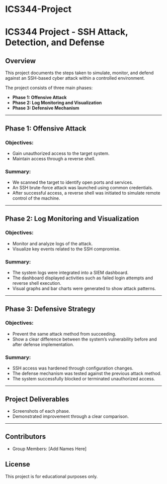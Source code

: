 # ICS344-Project
 # ICS344 Project - SSH Attack, Detection, and Defense
 
 ## Overview
 This project documents the steps taken to simulate, monitor, and defend against an SSH-based cyber attack within a controlled environment.
 
 The project consists of three main phases:
 
 - **Phase 1: Offensive Attack**
 - **Phase 2: Log Monitoring and Visualization**
 - **Phase 3: Defensive Mechanism**
 
 ---
 
 ## Phase 1: Offensive Attack
 
 ### Objectives:
 - Gain unauthorized access to the target system.
 - Maintain access through a reverse shell.
 
 ### Summary:
 - We scanned the target to identify open ports and services.
 - An SSH brute-force attack was launched using common credentials.
 - After successful access, a reverse shell was initiated to simulate remote control of the machine.
 
 ---
 
 ## Phase 2: Log Monitoring and Visualization
 
 ### Objectives:
 - Monitor and analyze logs of the attack.
 - Visualize key events related to the SSH compromise.
 
 ### Summary:
 - The system logs were integrated into a SIEM dashboard.
 - The dashboard displayed activities such as failed login attempts and reverse shell execution.
 - Visual graphs and bar charts were generated to show attack patterns.
 
 ---
 
 ## Phase 3: Defensive Strategy
 
 ### Objectives:
 - Prevent the same attack method from succeeding.
 - Show a clear difference between the system’s vulnerability before and after defense implementation.
 
 ### Summary:
 - SSH access was hardened through configuration changes.
 - The defense mechanism was tested against the previous attack method.
 - The system successfully blocked or terminated unauthorized access.
 
 ---
 
 ## Project Deliverables
 
 - Screenshots of each phase.
 - Demonstrated improvement through a clear comparison.
 
 ---
 
 ## Contributors
 - Group Members: [Add Names Here]
 
 ## License
 This project is for educational purposes only.
